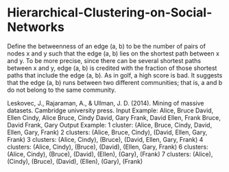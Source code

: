 # Hierarchical-Clustering-on-Social-Networks
Define the betweenness of an edge (a, b) to be the number of pairs of nodes
x and y such that the edge (a, b) lies on the shortest path between x and y.
To be more precise, since there can be several shortest paths between x and y,
edge (a, b) is credited with the fraction of those shortest paths that include the
edge (a, b). As in golf, a high score is bad. It suggests that the edge (a, b) runs
between two different communities; that is, a and b do not belong to the same
community.

Leskovec, J., Rajaraman, A., & Ullman, J. D. (2014). Mining of massive datasets. Cambridge university press.
Input Example:
Alice, Bruce
David, Ellen
Cindy, Alice
Bruce, Cindy
David, Gary
Frank, David
Ellen, Frank
Bruce, David
Frank, Gary
Output Example:
1 cluster: (Alice, Bruce, Cindy, David, Ellen, Gary, Frank)
2 clusters: (Alice, Bruce, Cindy), (David, Ellen, Gary, Frank)
3 clusters: (Alice, Cindy), (Bruce), (David, Ellen, Gary, Frank)
4 clusters: (Alice, Cindy), (Bruce), (David), (Ellen, Gary, Frank)
6 clusters: (Alice, Cindy), (Bruce), (David), (Ellen), (Gary), (Frank)
7 clusters: (Alice), (Cindy), (Bruce), (David), (Ellen), (Gary), (Frank)

